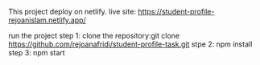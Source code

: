 This project deploy on netlify.
live site: https://student-profile-rejoanislam.netlify.app/

run the project
step 1: clone the repository:git clone https://github.com/rejoanafridi/student-profile-task.git
stpe 2: npm install
step 3: npm start